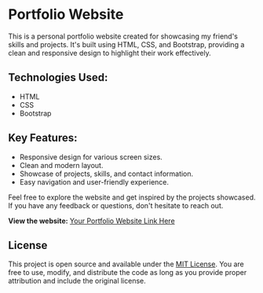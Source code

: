# Portfolio Website

This is a personal portfolio website created for showcasing my friend's skills and projects. It's built using HTML, CSS, and Bootstrap, providing a clean and responsive design to highlight their work effectively.

## Technologies Used:
- HTML
- CSS
- Bootstrap

## Key Features:
- Responsive design for various screen sizes.
- Clean and modern layout.
- Showcase of projects, skills, and contact information.
- Easy navigation and user-friendly experience.

Feel free to explore the website and get inspired by the projects showcased. If you have any feedback or questions, don't hesitate to reach out.

**View the website:** [Your Portfolio Website Link Here](https://www.yourportfolio.com)

## License

This project is open source and available under the [MIT License](https://opensource.org/licenses/MIT). You are free to use, modify, and distribute the code as long as you provide proper attribution and include the original license.
